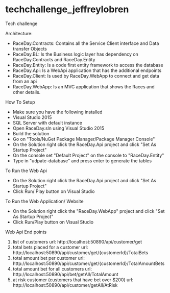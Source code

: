 # techchallenge_jeffreylobren
Tech challenge

Architecture:
- RaceDay.Contracts: Contains all the Service Client interface and Data transfer Objects
- RaceDay.BL: Is the Business logic layer has dependency on RaceDay.Contracts and RaceDay.Entity
- RaceDay.Entity: Is a code first entity framework to access the database
- RaceDay.Api: Is a WebApi application that has the additional endpoints
- RaceDay.Client: Is used by RaceDay.WebApp to connect and get data from an api
- RaceDay.WebApp: Is an MVC application that shows the Races and other details.

How To Setup
- Make sure you have the following installed
 - Visual Studio 2015
 - SQL Server with default instance
- Open RaceDay.sln using Visual Studio 2015
- Build the solution
- Go on "Tools/NuGet Package Manager/Package Manager Console"
- On the Solution right click the RaceDay.Api project and click "Set As Startup Project"
- On the console set "Default Project" on the console to "RaceDay.Entity"
- Type in "udpate-database" and press enter to generate the tables

To Run the Web Api
 - On the Solution right click the RaceDay.Api project and click "Set As Startup Project"
 - Click Run/ Play button on Visual Studio

To Run the Web Application/ Website
 - On the Solution right click the "RaceDay.WebApp" project and click "Set As Startup Project"
 - Click Run/Play button on Visual Studio
 
 Web Api End points
 1. list of customers
 url: http://localhost:50890/api/customer/get
 2. total bets placed for a customer
 url: http://localhost:50890/api/customer/get/{customerId}/TotalBets
 3.	total amount bet per customer
 url: http://localhost:50890/api/customer/get/{customerId}/TotalAmountBets
 4.	total amount bet for all customers
 url: http://localhost:50890/api/bet/getAll/TotalAmount
 5.	at risk customer (customers that have bet over $200)
 url: http://localhost:50890/api/customer/getAll/AtRisk

 
 
